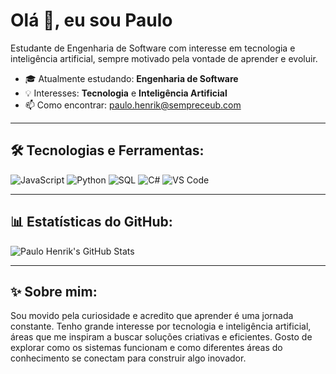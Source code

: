 # Olá 👋, eu sou Paulo

Estudante de Engenharia de Software com interesse em tecnologia e inteligência artificial, sempre motivado pela vontade de aprender e evoluir.

- 🎓 Atualmente estudando: **Engenharia de Software**
- 💡 Interesses: **Tecnologia** e **Inteligência Artificial**
- 📫 Como encontrar: [paulo.henrik@sempreceub.com](mailto:paulo.henrik@sempreceub.com)

---

## 🛠️ Tecnologias e Ferramentas:

![JavaScript](https://img.shields.io/badge/-JavaScript-F7DF1E?logo=javascript&logoColor=000)
![Python](https://img.shields.io/badge/-Python-3776AB?logo=python&logoColor=fff)
![SQL](https://img.shields.io/badge/-SQL-4479A1?logo=postgresql&logoColor=fff)
![C#](https://img.shields.io/badge/-C%23-239120?logo=c-sharp&logoColor=fff)
![VS Code](https://img.shields.io/badge/-VSCode-007ACC?logo=visual-studio-code&logoColor=fff)

---

## 📊 Estatísticas do GitHub:

![Paulo Henrik's GitHub Stats](https://github-readme-stats.vercel.app/api?username=SEU_USUARIO_GITHUB&show_icons=true&theme=radical)

---

## ✨ Sobre mim:

Sou movido pela curiosidade e acredito que aprender é uma jornada constante. Tenho grande interesse por tecnologia e inteligência artificial, áreas que me inspiram a buscar soluções criativas e eficientes. Gosto de explorar como os sistemas funcionam e como diferentes áreas do conhecimento se conectam para construir algo inovador.


